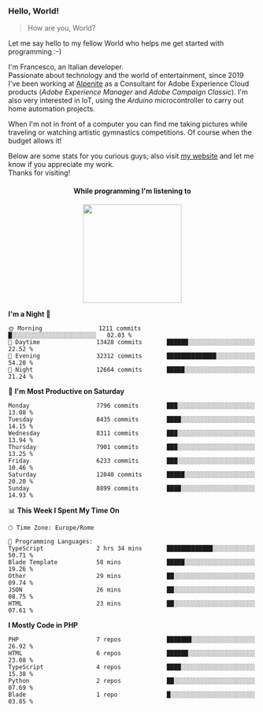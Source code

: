 ### Hello, World!

> How are you, World?

Let me say hello to my fellow World who helps me get started with programming :-)

I'm Francesco, an Italian developer.  
Passionate about technology and the world of entertainment, since 2019 I've been working at [Alpenite](https://www.alpenite.com) as a Consultant for Adobe Experience Cloud products (*Adobe Experience Manager* and *Adobe Campaign Classic*). I'm also very interested in IoT, using the *Arduino* microcontroller to carry out home automation projects.

When I'm not in front of a computer you can find me taking pictures while traveling or watching artistic gymnastics competitions. Of course when the budget allows it!

Below are some stats for you curious guys; also visit [my website](https://www.francescorega.eu) and let me know if you appreciate my work.  
Thanks for visiting!

<div align="center">
  <h4>While programming I'm listening to</h4>
  <a href="https://apps.francescorega.eu/now-playing/11147232609" target="_blank"><img src="https://apps.francescorega.eu/now-playing/11147232609" width="200"></a>
</div>

<!--START_SECTION:waka-->
**I'm a Night 🦉** 

```text
🌞 Morning                1211 commits        █░░░░░░░░░░░░░░░░░░░░░░░░   02.03 % 
🌆 Daytime                13428 commits       ██████░░░░░░░░░░░░░░░░░░░   22.52 % 
🌃 Evening                32312 commits       ██████████████░░░░░░░░░░░   54.20 % 
🌙 Night                  12664 commits       █████░░░░░░░░░░░░░░░░░░░░   21.24 % 
```
📅 **I'm Most Productive on Saturday** 

```text
Monday                   7796 commits        ███░░░░░░░░░░░░░░░░░░░░░░   13.08 % 
Tuesday                  8435 commits        ████░░░░░░░░░░░░░░░░░░░░░   14.15 % 
Wednesday                8311 commits        ███░░░░░░░░░░░░░░░░░░░░░░   13.94 % 
Thursday                 7901 commits        ███░░░░░░░░░░░░░░░░░░░░░░   13.25 % 
Friday                   6233 commits        ███░░░░░░░░░░░░░░░░░░░░░░   10.46 % 
Saturday                 12040 commits       █████░░░░░░░░░░░░░░░░░░░░   20.20 % 
Sunday                   8899 commits        ████░░░░░░░░░░░░░░░░░░░░░   14.93 % 
```


📊 **This Week I Spent My Time On** 

```text
🕑︎ Time Zone: Europe/Rome

💬 Programming Languages: 
TypeScript               2 hrs 34 mins       █████████████░░░░░░░░░░░░   50.71 % 
Blade Template           58 mins             █████░░░░░░░░░░░░░░░░░░░░   19.26 % 
Other                    29 mins             ██░░░░░░░░░░░░░░░░░░░░░░░   09.74 % 
JSON                     26 mins             ██░░░░░░░░░░░░░░░░░░░░░░░   08.75 % 
HTML                     23 mins             ██░░░░░░░░░░░░░░░░░░░░░░░   07.61 % 
```

**I Mostly Code in PHP** 

```text
PHP                      7 repos             ███████░░░░░░░░░░░░░░░░░░   26.92 % 
HTML                     6 repos             ██████░░░░░░░░░░░░░░░░░░░   23.08 % 
TypeScript               4 repos             ████░░░░░░░░░░░░░░░░░░░░░   15.38 % 
Python                   2 repos             ██░░░░░░░░░░░░░░░░░░░░░░░   07.69 % 
Blade                    1 repo              █░░░░░░░░░░░░░░░░░░░░░░░░   03.85 % 
```




<!--END_SECTION:waka-->
